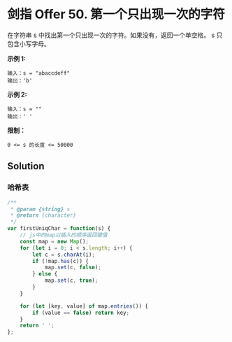 # 剑指 Offer 50. 第一个只出现一次的字符

在字符串 s 中找出第一个只出现一次的字符。如果没有，返回一个单空格。 s 只包含小写字母。

**示例 1:**

```
输入：s = "abaccdeff"
输出：'b'
```

**示例 2:**

```
输入：s = "" 
输出：' '
```

**限制：**

```
0 <= s 的长度 <= 50000
```

## Solution

### 哈希表

```js
/**
 * @param {string} s
 * @return {character}
 */
var firstUniqChar = function(s) {
    // js中的map以插入的顺序返回键值
    const map = new Map();
    for (let i = 0; i < s.length; i++) {
        let c = s.charAt(i);
        if (!map.has(c)) {
            map.set(c, false);
        } else {
            map.set(c, true);
        }
    }

    for (let [key, value] of map.entries()) {
        if (value == false) return key;
    }
    return ' ';
};
```

